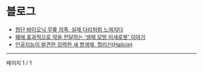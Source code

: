 # 블로그

- [첨단 바이오닉 무릎 의족, 실제 다리처럼 느껴지다](%EC%B2%A8%EB%8B%A8%20%EB%B0%94%EC%9D%B4%EC%98%A4%EB%8B%89%20%EB%AC%B4%EB%A6%8E%20%EC%9D%98%EC%A1%B1%2C%20%EC%8B%A4%EC%A0%9C%20%EB%8B%A4%EB%A6%AC%EC%B2%98%EB%9F%BC%20%EB%8A%90%EA%BB%B4%EC%A7%80%EB%8B%A4.md)
- [폐에 효과적으로 약을 전달하는 ‘생체 모방 미세로봇’ 이야기](%ED%8F%90%EC%97%90%20%ED%9A%A8%EA%B3%BC%EC%A0%81%EC%9C%BC%EB%A1%9C%20%EC%95%BD%EC%9D%84%20%EC%A0%84%EB%8B%AC%ED%95%98%EB%8A%94%20%E2%80%98%EC%83%9D%EC%B2%B4%20%EB%AA%A8%EB%B0%A9%20%EB%AF%B8%EC%84%B8%EB%A1%9C%EB%B4%87%E2%80%99%20%EC%9D%B4%EC%95%BC%EA%B8%B0.md)
- [인공지능이 발견한 강력한 새 항생제, 할리신(Halicin)](%EC%9D%B8%EA%B3%B5%EC%A7%80%EB%8A%A5%EC%9D%B4%20%EB%B0%9C%EA%B2%AC%ED%95%9C%20%EA%B0%95%EB%A0%A5%ED%95%9C%20%EC%83%88%20%ED%95%AD%EC%83%9D%EC%A0%9C%2C%20%ED%95%A0%EB%A6%AC%EC%8B%A0%28Halicin%29.md)

---
페이지 1 / 1